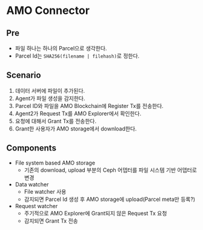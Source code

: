 # AMO Connector

## Pre
- 파일 하나는 하나의 Parcel으로 생각한다.
- Parcel Id는 `SHA256(filename | filehash)`로 정한다.

## Scenario
1. 데이터 서버에 파일이 추가된다.
1. Agent가 파일 생성을 감지한다.
1. Parcel ID와 파일을 AMO Blockchain에 Register Tx를 전송한다.
1. Agent2가 Request Tx를 AMO Explorer에서 확인한다.
1. 요청에 대해서 Grant Tx를 전송한다.
1. Grant한 사용자가 AMO storage에서 download한다.

## Components
- File system based AMO storage
    - 기존의 download, upload 부분의 Ceph 어뎁터를
    파일 시스템 기반 어뎁터로 변경
- Data watcher
    - File watcher 사용
    - 감지되면 Parcel Id 생성 후 AMO storage에 upload(Parcel meta만 등록?)
- Request watcher
    - 주기적으로 AMO Explorer에 Grant되지 않은 Request Tx 요청
    - 감지되면 Grant Tx 전송
